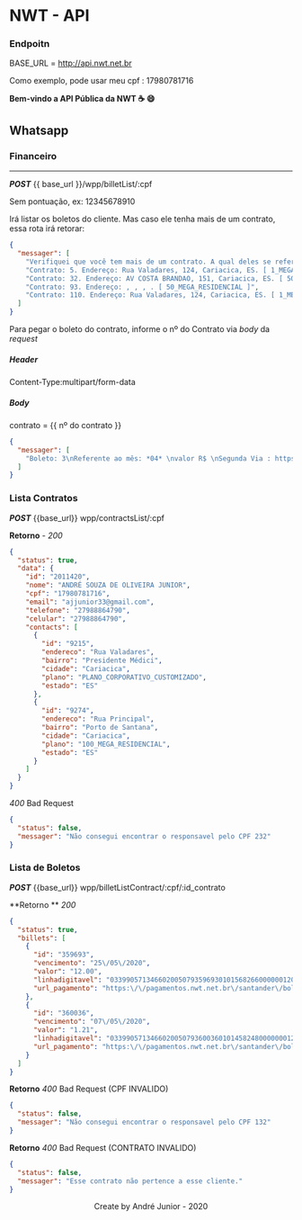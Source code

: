 # NWT - API

### Endpoitn 

BASE_URL = http://api.nwt.net.br



Como exemplo, pode usar meu cpf : 17980781716 



**Bem-vindo a API Pública da NWT :coffee: :smile:**



## Whatsapp  





### Financeiro

---



***POST*** {{ base_url  }}/wpp/billetList/:cpf

Sem pontuação, ex: 12345678910

Irá listar os boletos do cliente. Mas caso ele tenha mais de um contrato, essa rota irá retorar: 

```json
{
  "messager": [
    "Verifiquei que você tem mais de um contrato. A qual deles se refere ?\n",
    "Contrato: 5. Endereço: Rua Valadares, 124, Cariacica, ES. [ 1_MEGA_RESIDENCIAL ]",
    "Contrato: 32. Endereço: AV COSTA BRANDAO, 151, Cariacica, ES. [ 50_MEGA_RESIDENCIAL ]",
    "Contrato: 93. Endereço: , , , . [ 50_MEGA_RESIDENCIAL ]",
    "Contrato: 110. Endereço: Rua Valadares, 124, Cariacica, ES. [ 1_MEGA_RESIDENCIAL ]"
  ]
}
```

Para pegar o boleto do contrato, informe o nº do Contrato via *body* da *request*



##### Header

Content-Type:multipart/form-data

##### Body

contrato = {{ nº do contrato }}



```json
{
  "messager": [
    "Boleto: 3\nReferente ao mês: *04* \nvalor R$ \nSegunda Via : https:\/\/pagamentos.nwt.net.br\/santander\/boleto\/3\nLinha digitavel: 03393775500000002009589193012345678901230101"
  ]
}
```

### Lista Contratos

***POST*** {{base_url}} wpp/contractsList/:cpf



**Retorno** - *200*

```json
{
  "status": true,
  "data": {
    "id": "2011420",
    "nome": "ANDRÉ SOUZA DE OLIVEIRA JUNIOR",
    "cpf": "17980781716",
    "email": "ajjunior33@gmail.com",
    "telefone": "27988864790",
    "celular": "27988864790",
    "contacts": [
      {
        "id": "9215",
        "endereco": "Rua Valadares",
        "bairro": "Presidente Médici",
        "cidade": "Cariacica",
        "plano": "PLANO_CORPORATIVO_CUSTOMIZADO",
        "estado": "ES"
      },
      {
        "id": "9274",
        "endereco": "Rua Principal",
        "bairro": "Porto de Santana",
        "cidade": "Cariacica",
        "plano": "100_MEGA_RESIDENCIAL",
        "estado": "ES"
      }
    ]
  }
}
```



*400* Bad Request

```json
{
  "status": false,
  "messager": "Não consegui encontrar o responsavel pelo CPF 232"
}
```



### Lista de Boletos

***POST*** {{base_url}} wpp/billetListContract/:cpf/:id_contrato



**Retorno ** *200*

```json
{
  "status": true,
  "billets": [
    {
      "id": "359693",
      "vencimento": "25\/05\/2020",
      "valor": "12.00",
      "linhadigitavel": "03399057134660200507935969301015682660000001200",
      "url_pagamento": "https:\/\/pagamentos.nwt.net.br\/santander\/boleto\/359693"
    },
    {
      "id": "360036",
      "vencimento": "07\/05\/2020",
      "valor": "1.21",
      "linhadigitavel": "03399057134660200507936003601014582480000000121",
      "url_pagamento": "https:\/\/pagamentos.nwt.net.br\/santander\/boleto\/360036"
    }
  ]
}
```



**Retorno** *400* Bad Request (CPF INVALIDO)

```json
{
  "status": false,
  "messager": "Não consegui encontrar o responsavel pelo CPF 132"
}
```

**Retorno** *400* Bad Request (CONTRATO INVALIDO)

```json
{
  "status": false,
  "messager": "Esse contrato não pertence a esse cliente."
}
```



<div align="center">
    Create by André Junior - 2020
</div>

